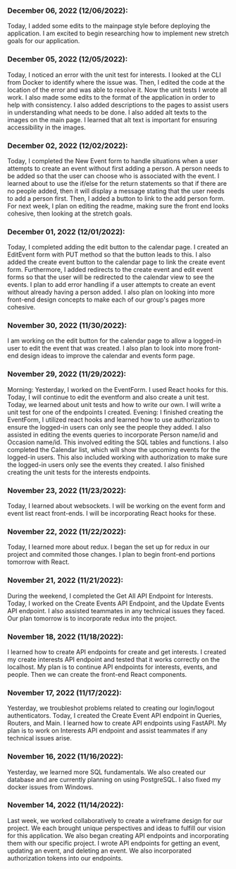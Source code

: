 ### December 06, 2022 (12/06/2022):
Today, I added some edits to the mainpage style before deploying the application. I am excited to begin researching how to implement new stretch goals for our application.

### December 05, 2022 (12/05/2022):
Today, I noticed an error with the unit test for interests. I looked at the CLI from Docker to identify where the issue was. Then, I edited the code at the location of the error and was able to resolve it. Now the unit tests I wrote all work. I also made some edits to the format of the application in order to help with consistency. I also added descriptions to the pages to assist users in understanding what needs to be done. I also added alt texts to the images on the main page. I learned that alt text is important for ensuring accessibility in the images.

### December 02, 2022 (12/02/2022):
Today, I completed  the New Event form to handle situations when a user attempts to create an event without first adding a person. A person needs to be added so that the user can choose who is associated with the event. I learned about to use the if/else for the return statements so that if there are no people added, then it will display a message stating that the user needs to add a person first. Then, I added a button to link to the add person form. For next week, I plan on editing the readme, making sure the front end looks cohesive, then looking at the stretch goals.

### December 01, 2022 (12/01/2022):
Today, I completed adding the edit button to the calendar page. I created an EditEvent form with PUT method so that the button leads to this. I also added the create event button to the calendar page to link the create event form. Furthermore, I added redirects to the create event and edit event forms so that the user will be redirected to the calendar view to see the events. I plan to add error handling if a user attempts to create an event without already having a person added. I also plan on looking into more front-end design concepts to make each of our group's pages more cohesive.

### November 30, 2022 (11/30/2022):
I am working on the edit button for the calendar page to allow a logged-in user to edit the event that was created. I also plan to look into more front-end design ideas to improve the calendar and events form page.

### November 29, 2022 (11/29/2022):
Morning: Yesterday, I worked on the EventForm. I used React hooks for this. Today, I will continue to edit the eventform and also create a unit test. Today, we learned about unit tests and how to write our own. I will write a unit test for one of the endpoints I created.
Evening: I finished creating the EventForm, I utilized react hooks and learned how to use authorization to ensure the logged-in users can only see the people they added. I also assisted in editing the events queries to incorporate Person name/id and Occasion name/id. This involved editing the SQL tables and functions. I also completed the Calendar list, which will show the upcoming events for the logged-in users. This also included working with authorization to make sure the logged-in users only see the events they created. I also finished creating the unit tests for the interests endpoints.

### November 23, 2022 (11/23/2022):
Today, I learned about websockets. I will be working on the event form and event list react front-ends. I will be incorporating React hooks for these.

### November 22, 2022 (11/22/2022):
Today, I learned more about redux. I began the set up for redux in our project and commited those changes. I plan to begin front-end portions tomorrow with React.

### November 21, 2022 (11/21/2022):
During the weekend, I completed the Get All API Endpoint for Interests. Today, I worked on the Create Events API Endpoint, and the Update Events API endpoint. I also assisted teammates in any technical issues they faced. Our plan tomorrow is to incorporate redux into the project.

### November 18, 2022 (11/18/2022):
I learned how to create API endpoints for create and get interests. I created my create interests API endpoint and tested that it works correctly on the localhost. My plan is to continue API endpoints for interests, events, and people. Then we can create the front-end React components.

### November 17, 2022 (11/17/2022):
Yesterday, we troubleshot problems related to creating our login/logout authenticators. Today, I created the Create Event API endpoint in Queries, Routers, and Main. I learned how to create API endpoints using FastAPI. My plan is to work on Interests API endpoint and assist teammates if any technical issues arise.

### November 16, 2022 (11/16/2022):
Yesterday, we learned more SQL fundamentals. We also created our database and are currently planning on using PostgreSQL. I also fixed my docker issues from Windows.

### November 14, 2022 (11/14/2022):
Last week, we worked collaboratively to create a wireframe design for our project. We each brought unique perspectives and ideas to fulfill our vision for this application. We also began creating API endpoints and incorporating them with our specific project. I wrote API endpoints for getting an event, updating an event, and deleting an event. We also incorporated authorization tokens into our endpoints.
